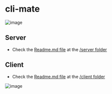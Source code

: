 # cli-mate
![image](https://user-images.githubusercontent.com/6124495/86617989-7fe1ff00-bf8e-11ea-9e90-ef4f28433a60.png)
## Server
- Check the [Readme.md file](https://github.com/davecaos/cli-mate/blob/master/server/README.md) at the [/server folder](https://github.com/davecaos/cli-mate/blob/master/server/)

## Client
- Check the [Readme.md file](https://github.com/davecaos/cli-mate/blob/master/client/README.md) at the [/client folder](https://github.com/davecaos/cli-mate/blob/master/client)

![image](https://user-images.githubusercontent.com/6124495/86564324-6912bc80-bf3c-11ea-8733-157739b73d5e.png)


